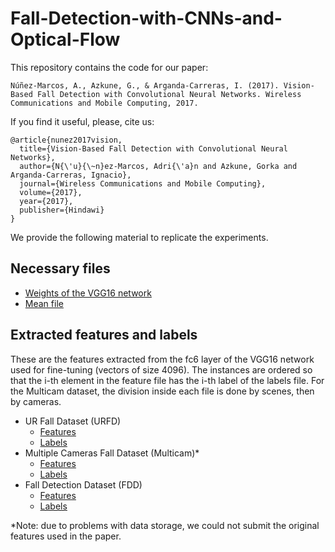 # Fall-Detection-with-CNNs-and-Optical-Flow

This repository contains the code for our paper:

```
Núñez-Marcos, A., Azkune, G., & Arganda-Carreras, I. (2017). Vision-Based Fall Detection with Convolutional Neural Networks. Wireless Communications and Mobile Computing, 2017.
```

If you find it useful, please, cite us:

```
@article{nunez2017vision,
  title={Vision-Based Fall Detection with Convolutional Neural Networks},
  author={N{\'u}{\~n}ez-Marcos, Adri{\'a}n and Azkune, Gorka and Arganda-Carreras, Ignacio},
  journal={Wireless Communications and Mobile Computing},
  volume={2017},
  year={2017},
  publisher={Hindawi}
}

```

We provide the following material to replicate the experiments.

## Necessary files

* [Weights of the VGG16 network](https://drive.google.com/file/d/0B4i3D0pfGJjYNWxYTVUtNGtRcUE/view?usp=sharing)
* [Mean file](https://drive.google.com/file/d/0B4i3D0pfGJjYTllxc0d2NGUyc28/view?usp=sharing)

## Extracted features and labels

These are the features extracted from the fc6 layer of the VGG16 network used for fine-tuning (vectors of size 4096). The instances are ordered so that the i-th element in the feature file has the i-th label of the labels file. For the Multicam dataset, the division inside each file is done by scenes, then by cameras.

* UR Fall Dataset (URFD)
  * [Features](https://drive.google.com/file/d/0B4i3D0pfGJjYa2dwclduMklLN2s/view?usp=sharing)
  * [Labels](https://drive.google.com/file/d/0B4i3D0pfGJjYcUhIM3pzQkV4dHM/view?usp=sharing)
* Multiple Cameras Fall Dataset (Multicam)*
  * [Features](https://drive.google.com/file/d/1Kfbm1RiKUr5q6S7Mq4LqTYGRyKyY_F91/view?usp=sharing) 
  * [Labels](https://drive.google.com/file/d/1krNC_QbGD4vE6XwEnuUdajtYy4_o4iaJ/view?usp=sharing)
* Fall Detection Dataset (FDD)
  * [Features](https://drive.google.com/file/d/0B4i3D0pfGJjYSXN6aW82MjhtSkE/view?usp=sharing)
  * [Labels](https://drive.google.com/file/d/0B4i3D0pfGJjYdTE4R2tYdHhLOXc/view?usp=sharing)

*Note: due to problems with data storage, we could not submit the original features used in the paper.
